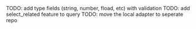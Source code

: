 TODO: add type fields (string, number, fload, etc) with validation
TODO: add select_related feature to query
TODO: move the local adapter to seperate repo
